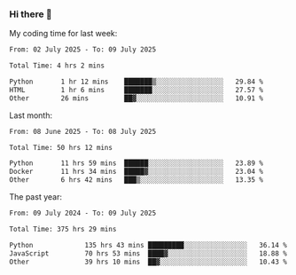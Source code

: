 ### Hi there 👋

My coding time for last week:

<!--START_SECTION:week-->

```txt
From: 02 July 2025 - To: 09 July 2025

Total Time: 4 hrs 2 mins

Python       1 hr 12 mins    ███████▒░░░░░░░░░░░░░░░░░   29.84 %
HTML         1 hr 6 mins     ███████░░░░░░░░░░░░░░░░░░   27.57 %
Other        26 mins         ██▓░░░░░░░░░░░░░░░░░░░░░░   10.91 %
```

<!--END_SECTION:week-->

Last month:

<!--START_SECTION:month-->

```txt
From: 08 June 2025 - To: 08 July 2025

Total Time: 50 hrs 12 mins

Python       11 hrs 59 mins  ██████░░░░░░░░░░░░░░░░░░░   23.89 %
Docker       11 hrs 34 mins  █████▓░░░░░░░░░░░░░░░░░░░   23.04 %
Other        6 hrs 42 mins   ███▒░░░░░░░░░░░░░░░░░░░░░   13.35 %
```

<!--END_SECTION:month-->

The past year:

<!--START_SECTION:year-->

```txt
From: 09 July 2024 - To: 09 July 2025

Total Time: 375 hrs 29 mins

Python             135 hrs 43 mins █████████░░░░░░░░░░░░░░░░   36.14 %
JavaScript         70 hrs 53 mins  ████▓░░░░░░░░░░░░░░░░░░░░   18.88 %
Other              39 hrs 10 mins  ██▓░░░░░░░░░░░░░░░░░░░░░░   10.43 %
```

<!--END_SECTION:year-->
